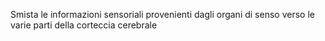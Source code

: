Smista le informazioni sensoriali provenienti dagli organi di senso verso le varie parti della corteccia cerebrale